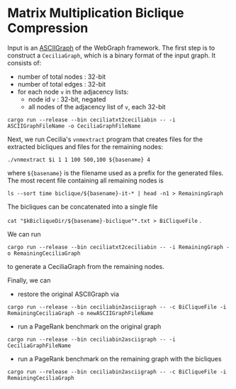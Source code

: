 # Matrix Multiplication Biclique Compression


Input is an [ASCIIGraph](https://webgraph.di.unimi.it/docs/it/unimi/dsi/webgraph/ASCIIGraph.html) of the WebGraph framework.
The first step is to construct a `CeciliaGraph`, which is a binary format of the input graph.
It consists of:

 - number of total nodes : 32-bit
 - number of total edges : 32-bit
 - for each node `v` in the adjacency lists:
   - node id `v` : 32-bit, negated
   - all nodes of the adjacency list of `v`, each 32-bit

`cargo run --release --bin ceciliatxt2ceciliabin -- -i ASCIIGraphFileName -o CeciliaGraphFileName`

Next, we run Cecilia's `vnmextract` program that creates files for the extracted bicliques and files for the remaining nodes:

`./vnmextract $i 1 1 100 500,100 ${basename} 4`

where `${basename}` is the filename used as a prefix for the generated files.
The most recent file containing all remaining nodes is 

`ls --sort time biclique/${basename}-it-* | head -n1 > RemainingGraph`

The bicliques can be concatenated into a single file 

`cat "$kBicliqueDir/${basename}-biclique"*.txt > BiCliqueFile`
.

We can run

`cargo run --release --bin ceciliatxt2ceciliabin -- -i RemainingGraph -o RemainingCeciliaGraph`

to generate a CeciliaGraph from the remaining nodes.

Finally, we can 
- restore the original ASCIIGraph via
 
 `cargo run --release --bin ceciliabin2asciigraph -- -c BiCliqueFile -i RemainingCeciliaGraph -o newASCIIGraphFileName`

- run a PageRank benchmark on the original graph

`cargo run --release --bin ceciliabin2asciigraph -- -i CeciliaGraphFileName`

- run a PageRank benchmark on the remaining graph with the bicliques

`cargo run --release --bin ceciliabin2asciigraph -- -c BiCliqueFile -i RemainingCeciliaGraph`
